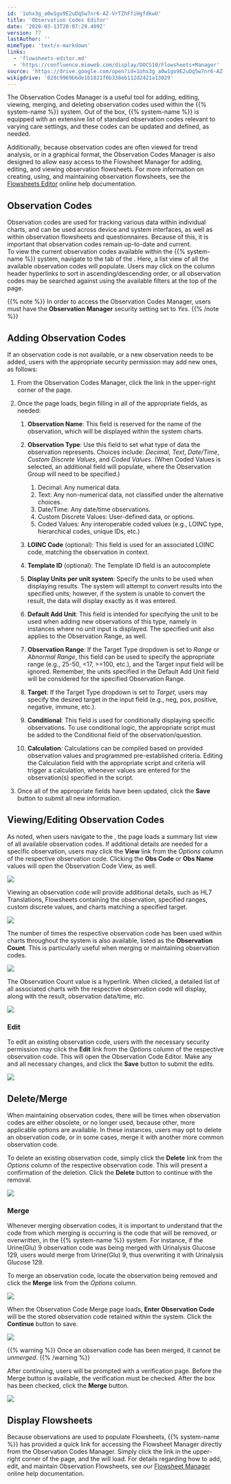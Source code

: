 ```yaml
---
id: '1ohx3g_a0w1go9E2uDq5w7nr6-AZ-VrTZhFfiHgfdkwU'
title: 'Observation Codes Editor'
date: '2020-03-13T20:07:29.409Z'
version: 77
lastAuthor: ''
mimeType: 'text/x-markdown'
links:
  - 'flowsheets-editor.md'
  - 'https://confluence.mieweb.com/display/DOCS10/Flowsheets+Manager'
source: 'https://drive.google.com/open?id=1ohx3g_a0w1go9E2uDq5w7nr6-AZ-VrTZhFfiHgfdkwU'
wikigdrive: '028c9969b6de1b1821f0b338eb112d2421a13029'
---
```

The Observation Codes Manager is a useful tool for adding, editing, viewing, merging, and deleting observation codes used within the {{% system-name %}} system. Out of the box, {{% system-name %}} is equipped with an extensive list of standard observation codes relevant to varying care settings, and these codes can be updated and defined, as needed.

Additionally, because observation codes are often viewed for trend analysis, or in a graphical format, the Observation Codes Manager is also designed to allow easy access to the Flowsheet Manager for adding, editing, and viewing observation flowsheets. For more information on creating, using, and maintaining observation flowsheets, see the [Flowsheets Editor](flowsheets-editor.md) online help documentation.

## Observation Codes

Observation codes are used for tracking various data within individual charts, and can be used across device and system interfaces, as well as within observation flowsheets and questionnaires. Because of this, it is important that observation codes remain up-to-date and current.  
To view the current observation codes available within the {{% system-name %}} system, navigate to the tab of the . Here, a list view of all the available observation codes will populate. Users may click on the column header hyperlinks to sort in ascending/descending order, or all observation codes may be searched against using the available filters at the top of the page.

{{% note %}}
In order to access the Observation Codes Manager, users must have the **Observation Manager** security setting set to *Yes*.
{{% /note %}}

## Adding Observation Codes

If an observation code is not available, or a new observation needs to be added, users with the appropriate security permission may add new ones, as follows:

1. From the Observation Codes Manager, click the link in the upper-right corner of the page.
2. Once the page loads, begin filling in all of the appropriate fields, as needed:

   1. <strong>Observation Name</strong>: This field is reserved for the name of the observation, which will be displayed within the system charts.
   2. <strong>Observation Type</strong>: Use this field to set what type of data the observation represents. Choices include: <em>Decimal</em>, <em>Text</em>, <em>Date/Time</em>, <em>Custom Discrete Values</em>, and <em>Coded Values</em>. (When Coded Values is selected, an additional field will populate, where the Observation Group will need to be specified.)

      1. Decimal: Any numerical data.
      2. Text: Any non-numerical data, not classified under the alternative choices.
      3. Date/Time: Any date/time observations.
      4. Custom Discrete Values: User-defined data, or options.
      5. Coded Values: Any interoperable coded values (e.g., LOINC type, hierarchical codes, unique IDs, etc.)

   3. <strong>LOINC Code</strong> (optional): This field is used for an associated LOINC code, matching the observation in context.
   4. <strong>Template ID</strong> (optional): The Template ID field is an autocomplete
   5. <strong>Display Units per unit system</strong>: Specify the units to be used when displaying results. The system will attempt to convert results into the specified units; however, if the system is unable to convert the result, the data will display exactly as it was entered.
   6. <strong>Default Add Unit</strong>: This field is intended for specifying the unit to be used when adding new observations of this type, namely in instances where no unit input is displayed. The specified unit also applies to the Observation Range, as well.
   7. <strong>Observation Range</strong>: If the Target Type dropdown is set to <em>Range</em> or <em>Abnormal Range</em>, this field can be used to specify the appropriate range (e.g., 25-50, <17, >=100, etc.), and the Target input field will be ignored. Remember, the units specified in the Default Add Unit field will be considered for the specified Observation Range.
   8. <strong>Target</strong>: If the Target Type dropdown is set to <em>Target</em>, users may specify the desired target in the input field (e.g., neg, pos, positive, negative, immune, etc.).
   9. <strong>Conditional</strong>: This field is used for conditionally displaying specific observations. To use conditional logic, the appropriate script must be added to the Conditional field of the observation/question.
   10. <strong>Calculation</strong>: Calculations can be compiled based on provided observation values and programmed pre-established criteria. Editing the Calculation field with the appropriate script and criteria will trigger a calculation, whenever values are entered for the observation(s) specified in the script.

3. Once all of the appropriate fields have been updated, click the <strong>Save</strong> button to submit all new information.



## Viewing/Editing Observation Codes

As noted, when users navigate to the , the page loads a summary list view of all available observation codes. If additional details are needed for a specific observation, users may click the **View** link from the *Options* column of the respective observation code. Clicking the **Obs Code** or **Obs Name** values will open the Observation Code View, as well.

![](../observation-codes-editor.assets/1c06defe5766a2c403df92b4881ce734.png)

Viewing an observation code will provide additional details, such as HL7 Translations, Flowsheets containing the observation, specified ranges, custom discrete values, and charts matching a specified target.

![](../observation-codes-editor.assets/08a9272c43a1de33bbdb23070043e9e4.png)

The number of times the respective observation code has been used within charts throughout the system is also available, listed as the **Observation Count**. This is particularly useful when merging or maintaining observation codes.

![](../observation-codes-editor.assets/00bb67ae17ea3ef22ad9ec6fbc3698ef.png)

The Observation Count value is a hyperlink. When clicked, a detailed list of all associated charts with the respective observation code will display, along with the result, observation data/time, etc.

![](../observation-codes-editor.assets/08efea25cd79bb1b316a645d57d2dc15.png)


### Edit

To edit an existing observation code, users with the necessary security permission may click the **Edit** link from the *Options* column of the respective observation code. This will open the Observation Code Editor. Make any and all necessary changes, and click the **Save** button to submit the edits.

![](../observation-codes-editor.assets/b61b1a5a51b14159a22e93043f4271cf.png)



## Delete/Merge

When maintaining observation codes, there will be times when observation codes are either obsolete, or no longer used, because other, more applicable options are available. In these instances, users may opt to delete an observation code, or in some cases, merge it with another more common observation code.

To delete an existing observation code, simply click the **Delete** link from the *Options* column of the respective observation code. This will present a confirmation of the deletion. Click the **Delete** button to continue with the removal.

![](../observation-codes-editor.assets/90881575de3a975a3553212da0202236.png)

### Merge

Whenever merging observation codes, it is important to understand that the code from which merging is occurring is the code that will be removed, or overwritten, in the {{% system-name %}} system. For instance, if the Urine(Glu) 9 observation code was being merged with Urinalysis Glucose 129, users would merge from Urine(Glu) 9, thus overwriting it with Urinalysis Glucose 129.

To merge an observation code, locate the observation being removed and click the **Merge** link from the *Options* column.

![](../observation-codes-editor.assets/512ce94ca5014498c2a8809898ac6266.png)

When the Observation Code Merge page loads, **Enter Observation Code** will be the stored observation code retained within the system. Click the **Continue** button to save.

![](../observation-codes-editor.assets/6afe70381a50458b7223d94edd20628c.png)


{{% warning %}}
Once an observation code has been merged, it cannot be *unmerged*.
{{% /warning %}}

After continuing, users will be prompted with a verification page. Before the Merge button is available, the verification must be checked. After the box has been checked, click the **Merge** button.

![](../observation-codes-editor.assets/cc4d55a9f205b3e8ddb1c04e4147e312.png)


## Display Flowsheets

Because observations are used to populate Flowsheets, {{% system-name %}} has provided a quick link for accessing the Flowsheet Manager directly from the Observation Codes Manager. Simply click the link in the upper-right corner of the page, and the will load.
For details regarding how to add, edit, and maintain Observation Flowsheets, see our [Flowsheet Manager](https://confluence.mieweb.com/display/DOCS10/Flowsheets+Manager) online help documentation.
